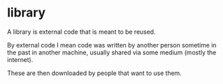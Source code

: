 
# library

A library is external code that is meant to be reused.

By external code I mean code was written by another person sometime
in the past in another machine, usually shared via some medium (mostly the internet).

These are then downloaded by people that want to use them.
